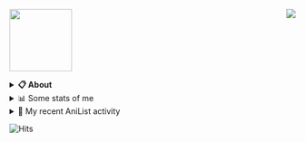 <a href="https://discord.com/users/338718840873811979"><img align="right" src="https://lanyard-profile-readme.vercel.app/api/338718840873811979?bg=00000000" /></a>

<a href="https://pxseu.com/"><img src="https://github.com/pxseu/pxseu/blob/senpai/assets/logo.png" height="110" /></a>
<details>
  <summary><b>📋 About</b></summary>

  I make stuff. \
  Mostly with TypeScript. \
  You can probably find more on my website.

  [🌐 website](https://www.pxseu.com) \
  [📧 email](mailto:contact.pxseu@gmail.com)
</details>

<details>
  <summary>📊 Some stats of me</summary>
  
![My github stats!](https://github-readme-stats.vercel.app/api?username=pxseu&show_icons=true&custom_title=My%20Github%20Stats:&line_height=33&include_all_commits=true&bg_color=00000000&title_color=00CCAA&text_color=dddddd&hide_border=true&hide_title=true) \
![My top langauges](https://github-readme-stats.vercel.app/api/top-langs?username=pxseu&show_icons=true&layout=compact&card_width=645&bg_color=00000000&title_color=00CCAA&text_color=dddddd&hide_border=true&hide_title=true) 
</details>

<details>
  <summary>🌸 My recent AniList activity</summary>
  
<!-- ANILIST_ACTIVITY:start -->

-   📺 Watched episode 3 of [takt op.Destiny](https://anilist.co/anime/131565) (19:03, 22 October 2021)
-   📖 Read chapter 27 - 30 of [Chainsaw Man](https://anilist.co/manga/105778) (08:38, 21 October 2021)
-   📖 Read chapter 60 - 65 of [Menhera Shoujo Kurumi-chan.](https://anilist.co/manga/118584) (09:22, 20 October 2021)
-   📺 Watched episode 118 of [Naruto: Shippuden](https://anilist.co/anime/1735) (09:19, 18 October 2021)
-   📺 Watched episode 1 - 2 of [takt op.Destiny](https://anilist.co/anime/131565) (15:49, 16 October 2021)

<!-- ANILIST_ACTIVITY:end -->
</details>



![Hits](https://hits.link/hits?url=https://github.com/pxseu&label=views&bgRight=ff69b4)


